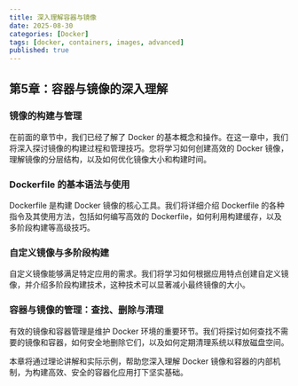 ```yaml
---
title: 深入理解容器与镜像
date: 2025-08-30
categories: [Docker]
tags: [docker, containers, images, advanced]
published: true
---
```


## 第5章：容器与镜像的深入理解

### 镜像的构建与管理

在前面的章节中，我们已经了解了 Docker 的基本概念和操作。在这一章中，我们将深入探讨镜像的构建过程和管理技巧。您将学习如何创建高效的 Docker 镜像，理解镜像的分层结构，以及如何优化镜像大小和构建时间。

### Dockerfile 的基本语法与使用

Dockerfile 是构建 Docker 镜像的核心工具。我们将详细介绍 Dockerfile 的各种指令及其使用方法，包括如何编写高效的 Dockerfile，如何利用构建缓存，以及多阶段构建等高级技巧。

### 自定义镜像与多阶段构建

自定义镜像能够满足特定应用的需求。我们将学习如何根据应用特点创建自定义镜像，并介绍多阶段构建技术，这种技术可以显著减小最终镜像的大小。

### 容器与镜像的管理：查找、删除与清理

有效的镜像和容器管理是维护 Docker 环境的重要环节。我们将探讨如何查找不需要的镜像和容器，如何安全地删除它们，以及如何定期清理系统以释放磁盘空间。

本章将通过理论讲解和实际示例，帮助您深入理解 Docker 镜像和容器的内部机制，为构建高效、安全的容器化应用打下坚实基础。